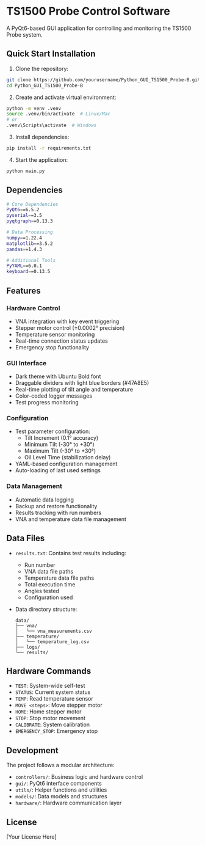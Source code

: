 # TS1500 Probe Control Software

A PyQt6-based GUI application for controlling and monitoring the TS1500 Probe system.

## Quick Start Installation

1. Clone the repository:
```bash
git clone https://github.com/yourusername/Python_GUI_TS1500_Probe-B.git
cd Python_GUI_TS1500_Probe-B
```

2. Create and activate virtual environment:
```bash
python -m venv .venv
source .venv/bin/activate  # Linux/Mac
# or
.venv\Scripts\activate  # Windows
```

3. Install dependencies:
```bash
pip install -r requirements.txt
```

4. Start the application:
```bash
python main.py
```

## Dependencies

```bash
# Core Dependencies
PyQt6==6.5.2
pyserial==3.5
pyqtgraph==0.13.3

# Data Processing
numpy==1.22.4
matplotlib==3.5.2
pandas==1.4.3

# Additional Tools
PyYAML==6.0.1
keyboard==0.13.5
```

## Features

### Hardware Control
- VNA integration with key event triggering
- Stepper motor control (±0.0002° precision)
- Temperature sensor monitoring
- Real-time connection status updates
- Emergency stop functionality

### GUI Interface
- Dark theme with Ubuntu Bold font
- Draggable dividers with light blue borders (#47A8E5)
- Real-time plotting of tilt angle and temperature
- Color-coded logger messages
- Test progress monitoring

### Configuration
- Test parameter configuration:
  - Tilt Increment (0.1° accuracy)
  - Minimum Tilt (-30° to +30°)
  - Maximum Tilt (-30° to +30°)
  - Oil Level Time (stabilization delay)
- YAML-based configuration management
- Auto-loading of last used settings

### Data Management
- Automatic data logging
- Backup and restore functionality
- Results tracking with run numbers
- VNA and temperature data file management

## Data Files

- `results.txt`: Contains test results including:
  - Run number
  - VNA data file paths
  - Temperature data file paths
  - Total execution time
  - Angles tested
  - Configuration used

- Data directory structure:
  ```
  data/
  ├── vna/
  │   └── vna_measurements.csv
  ├── temperature/
  │   └── temperature_log.csv
  ├── logs/
  └── results/
  ```

## Hardware Commands

- `TEST`: System-wide self-test
- `STATUS`: Current system status
- `TEMP`: Read temperature sensor
- `MOVE <steps>`: Move stepper motor
- `HOME`: Home stepper motor
- `STOP`: Stop motor movement
- `CALIBRATE`: System calibration
- `EMERGENCY_STOP`: Emergency stop

## Development

The project follows a modular architecture:
- `controllers/`: Business logic and hardware control
- `gui/`: PyQt6 interface components
- `utils/`: Helper functions and utilities
- `models/`: Data models and structures
- `hardware/`: Hardware communication layer

## License

[Your License Here]
















